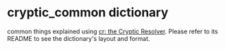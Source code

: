 # cryptic_common dictionary

common things explained using [cr: the Cryptic Resolver](https://github.com/cryptic-resolver/cr.rb). Please refer to its README to see the dictionary's layout and format.

<br>
